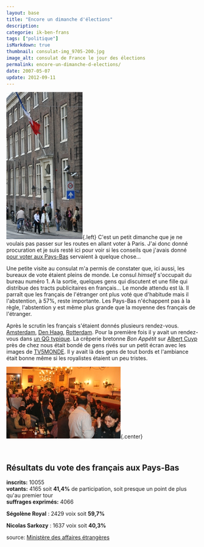 ```yaml
---
layout: base
title: "Encore un dimanche d'élections"
description: 
categorie: ik-ben-frans
tags: ["politique"]
isMarkdown: true
thumbnail: consulat-img_9705-200.jpg
image_alt: consulat de France le jour des élections
permalink: encore-un-dimanche-d-elections/
date: 2007-05-07
update: 2012-09-11
---
```




![consulat de France le jour des élections](consulat-img_9705-200.jpg){.left} C'est un petit dimanche que je ne voulais pas passer sur les routes en allant voter à Paris. J'ai donc donné procuration et je suis resté ici pour voir si les conseils que j'avais donné [pour voter aux Pays-Bas](/pour-voter-aux-pays-bas) servaient à quelque chose...

Une petite visite au consulat m'a permis de constater que, ici aussi, les bureaux de vote étaient pleins de monde. Le consul *himself* s'occupait du bureau numéro 1. A la sortie, quelques gens qui discutent et une fille qui distribue des tracts publicitaires en français... Le monde attendu est là. Il parraît que les français de l'étranger ont plus voté que d'habitude mais il l'abstention, à 57%, reste importante. Les Pays-Bas n'échappent pas à la règle, l'abstention y est même plus grande que la moyenne des français de l'étranger.

<!--excerpt-->

Après le scrutin les français s'étaient donnés plusieurs rendez-vous. [Amsterdam](http://www.leforum.nl/phpBB/viewtopic.php?t=9268&postdays=0&postorder=asc&start=0), [Den Haag](http://www.leforum.nl/phpBB/viewtopic.php?t=9239&start=0&postdays=0&postorder=asc&highlight=), [Rotterdam](http://www.leforum.nl/phpBB/viewtopic.php?t=9187). Pour la première fois il y avait un rendez-vous dans [un QG typique](http://www.leforum.nl/phpBB/viewtopic.php?t=9311). La crêperie bretonne *Bon Appétit* sur [Albert Cuyp](/albert-cuyp-le-marche) près de chez nous était bondé de gens rivés sur un petit écran avec les images de [TV5MONDE](http://tv5.org/TV5Site/elections2007/). Il y avait là des gens de tout bords et l'ambiance était bonne même si les royalistes étaient un peu tristes.

![dans la crêperie bretonne](resultats2-img_9711.jpg){.center}

<!-- HTML -->
<br style="clear:both" />
<!-- / HTML -->

## Résultats du vote des français aux Pays-Bas

**inscrits:** 10055  
**votants:** 4165 soit **41,4%** de participation, soit presque un point de plus qu'au premier tour   
**suffrages exprimés:** 4066

**Ségolène Royal** : 2429 voix soit **59,7%** 

**Nicolas Sarkozy** : 1637 voix soit **40,3%**

source: [Ministère des affaires étrangères](http://www.diplomatie.gouv.fr/fr/IMG/pdf/MAE_Resultats_2eme_tour.pdf)
